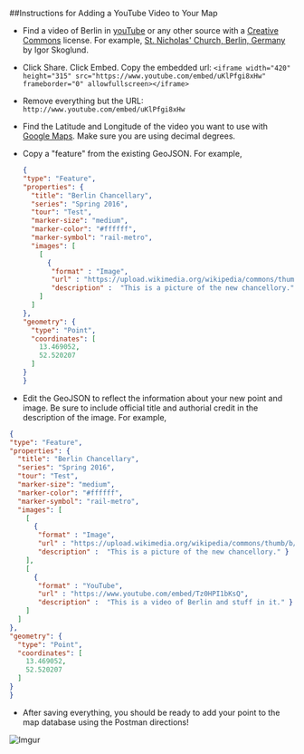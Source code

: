 ##Instructions for Adding a YouTube Video to Your Map

* Find a video of Berlin in [youTube](https://www.youtube.com/) or any other source with a [Creative Commons](http://creativecommons.org/) license. For example, [St. Nicholas' Church, Berlin, Germany](https://www.youtube.com/watch?v=uKlPfgi8xHw) by Igor Skoglund.

* Click Share.  Click Embed.  Copy the embedded url: ```<iframe width="420" height="315" src="https://www.youtube.com/embed/uKlPfgi8xHw" frameborder="0" allowfullscreen></iframe>```

* Remove everything but the URL: ```http://www.youtube.com/embed/uKlPfgi8xHw```

* Find the Latitude and Longitude of the video you want to use with [Google Maps](https://www.google.com/maps/place/St+Nicholas'+Church,+10178+Berlin,+Germany/@52.5168424,13.4074785,17z/data=!3m1!4b1!4m2!3m1!1s0x47a84e20c2c2a4a7:0x73bc4247163b5be8).  Make sure you are using decimal degrees.

* Copy a "feature" from the existing GeoJSON. For example,
    ```json
    {
    "type": "Feature",
    "properties": {
      "title": "Berlin Chancellary",
      "series": "Spring 2016",
      "tour": "Test",
      "marker-size": "medium",
      "marker-color": "#ffffff",
      "marker-symbol": "rail-metro",
      "images": [
        [
          {
           "format" : "Image",
           "url" : "https://upload.wikimedia.org/wikipedia/commons/thumb/b/bd/Kanzler21a.jpg/320px-Kanzler21a.jpg",
           "description" :  "This is a picture of the new chancellory." }
        ]
      ]
    },
    "geometry": {
      "type": "Point",
      "coordinates": [
        13.469052,
        52.520207
      ]
    }
    }
  ```
* Edit the GeoJSON to reflect the information about your new point and image. Be sure to include official title and authorial credit in the description of the image. For example,

 ```json
 {
 "type": "Feature",
 "properties": {
   "title": "Berlin Chancellary",
   "series": "Spring 2016",
   "tour": "Test",
   "marker-size": "medium",
   "marker-color": "#ffffff",
   "marker-symbol": "rail-metro",
   "images": [
     [
       {
        "format" : "Image",
        "url" : "https://upload.wikimedia.org/wikipedia/commons/thumb/b/bd/Kanzler21a.jpg/320px-Kanzler21a.jpg",
        "description" :  "This is a picture of the new chancellory." }
     ],
     [
       {
        "format" : "YouTube",  
        "url" : "https://www.youtube.com/embed/Tz0HPI1bKsQ",
        "description" :  "This is a video of Berlin and stuff in it." }
     ]
   ]
 },
 "geometry": {
   "type": "Point",
   "coordinates": [
     13.469052,
     52.520207
   ]
 }
}
```

* After saving everything, you should be ready to add your point to the map database using the Postman directions!


![Imgur](http://i.imgur.com/gLuv6hd.jpg)
